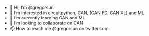- 👋 Hi, I’m @gregorsun
- 👀 I’m interested in circuitpython, CAN, (CAN FD, CAN XL) and ML
- 🌱 I’m currently learning CAN and ML
- 💞️ I’m looking to collaborate on CAN
- 📫 How to reach me @gregorsun on twitter.com

<!---
gregorsun/gregorsun is a ✨ special ✨ repository because its `README.md` (this file) appears on your GitHub profile.
You can click the Preview link to take a look at your changes.
--->
